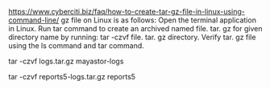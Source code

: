 https://www.cyberciti.biz/faq/how-to-create-tar-gz-file-in-linux-using-command-line/
gz file on Linux is as follows:
Open the terminal application in Linux.
Run tar command to create an archived named file. tar. gz for given directory name by running: tar -czvf file. tar. gz directory.
Verify tar. gz file using the ls command and tar command.

tar -czvf logs.tar.gz mayastor-logs

tar -czvf reports5-logs.tar.gz reports5